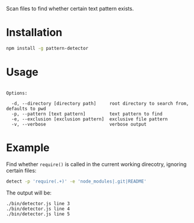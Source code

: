 Scan files to find whether certain text pattern exists.

# Installation

```bash
npm install -g pattern-detector
```

# Usage

```basg

Options:

  -d, --directory [directory path]     root directory to search from, defaults to pwd
  -p, --pattern [text pattern]         text pattern to find
  -e, --exclusion [exclusion pattern]  exclusive file pattern
  -v, --verbose                        verbose output
```

# Example 

Find whether `require()` is called in the current working direcotry, ignoring certain files:

```bash
detect -p 'require(.+)' -e 'node_modules|.git|README'
```

The output will be:

```
./bin/detector.js line 3
./bin/detector.js line 4
./bin/detector.js line 5
```


